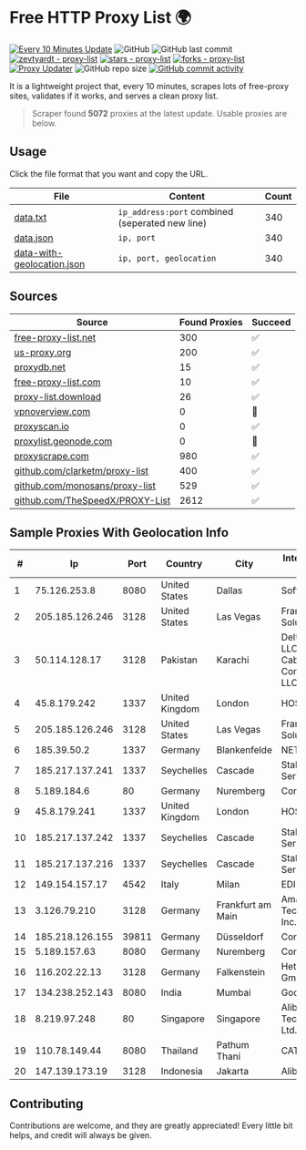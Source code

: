 
# Free HTTP Proxy List 🌍

[![Every 10 Minutes Update](https://github.com/mertguvencli/http-proxy-list/actions/workflows/main.yml/badge.svg?branch=main)](https://github.com/mertguvencli/http-proxy-list/actions/workflows/main.yml)
![GitHub](https://img.shields.io/github/license/mertguvencli/http-proxy-list)
![GitHub last commit](https://img.shields.io/github/last-commit/mertguvencli/http-proxy-list)
[![zevtyardt - proxy-list](https://img.shields.io/static/v1?label=zevtyardt&message=proxy-list&color=blue&logo=github)](https://github.com/zevtyardt/proxy-list "Go to GitHub repo")
[![stars - proxy-list](https://img.shields.io/github/stars/zevtyardt/proxy-list?style=social)](https://github.com/zevtyardt/proxy-list)
[![forks - proxy-list](https://img.shields.io/github/forks/zevtyardt/proxy-list?style=social)](https://github.com/zevtyardt/proxy-list)
[![Proxy Updater](https://github.com/zevtyardt/proxy-list/workflows/Proxy%20Updater/badge.svg)](https://github.com/zevtyardt/proxy-list/actions?query=workflow:"Proxy+Updater")
![GitHub repo size](https://img.shields.io/github/repo-size/zevtyardt/proxy-list)
[![GitHub commit activity](https://img.shields.io/github/commit-activity/m/zevtyardt/proxy-list?logo=commits)](https://github.com/zevtyardt/proxy-list/commits/main)

It is a lightweight project that, every 10 minutes, scrapes lots of free-proxy sites, validates if it works, and serves a clean proxy list.

> Scraper found **5072** proxies at the latest update. Usable proxies are below.

## Usage

Click the file format that you want and copy the URL.

|File|Content|Count|
|----|-------|-----|
|[data.txt](https://raw.githubusercontent.com/mertguvencli/http-proxy-list/main/proxy-list/data.txt)|`ip_address:port` combined (seperated new line)|340|
|[data.json](https://raw.githubusercontent.com/mertguvencli/http-proxy-list/main/proxy-list/data.json)|`ip, port`|340|
|[data-with-geolocation.json](https://raw.githubusercontent.com/mertguvencli/http-proxy-list/main/proxy-list/data-with-geolocation.json)|`ip, port, geolocation`|340|

## Sources

|Source|Found Proxies|Succeed|
|------|-------------|-------|
|[free-proxy-list.net](https://free-proxy-list.net)|300|✅|
|[us-proxy.org](https://www.us-proxy.org)|200|✅|
|[proxydb.net](http://proxydb.net)|15|✅|
|[free-proxy-list.com](https://free-proxy-list.com/?page=&port=&type%5B%5D=http&type%5B%5D=https&up_time=0&search=Search)|10|✅|
|[proxy-list.download](https://www.proxy-list.download/HTTP)|26|✅|
|[vpnoverview.com](https://vpnoverview.com/privacy/anonymous-browsing/free-proxy-servers)|0|🚫|
|[proxyscan.io](https://www.proxyscan.io)|0|✅|
|[proxylist.geonode.com](https://proxylist.geonode.com/api/proxy-list?limit=300&page=1&sort_by=lastChecked&sort_type=desc&protocols=http,https)|0|🚫|
|[proxyscrape.com](https://api.proxyscrape.com/v2/?request=displayproxies&protocol=http&timeout=10000&country=all&ssl=all&anonymity=all)|980|✅|
|[github.com/clarketm/proxy-list](https://raw.githubusercontent.com/clarketm/proxy-list/master/proxy-list-raw.txt)|400|✅|
|[github.com/monosans/proxy-list](https://raw.githubusercontent.com/monosans/proxy-list/main/proxies/http.txt)|529|✅|
|[github.com/TheSpeedX/PROXY-List](https://raw.githubusercontent.com/TheSpeedX/PROXY-List/master/http.txt)|2612|✅|


## Sample Proxies With Geolocation Info

|#|Ip|Port|Country|City|Internet Service Provider|
|-|--|----|-------|----|-------------------------|
|1|75.126.253.8|8080|United States|Dallas|SoftLayer|
|2|205.185.126.246|3128|United States|Las Vegas|FranTech Solutions|
|3|50.114.128.17|3128|Pakistan|Karachi|Delta Centric LLC, Comcast Cable Communications, LLC|
|4|45.8.179.242|1337|United Kingdom|London|HOSTLAND|
|5|205.185.126.246|3128|United States|Las Vegas|FranTech Solutions|
|6|185.39.50.2|1337|Germany|Blankenfelde|NETZNUTZ|
|7|185.217.137.241|1337|Seychelles|Cascade|Stallion Network Services Limited|
|8|5.189.184.6|80|Germany|Nuremberg|Contabo GmbH|
|9|45.8.179.241|1337|United Kingdom|London|HOSTLAND|
|10|185.217.137.242|1337|Seychelles|Cascade|Stallion Network Services Limited|
|11|185.217.137.216|1337|Seychelles|Cascade|Stallion Network Services Limited|
|12|149.154.157.17|4542|Italy|Milan|EDIS|
|13|3.126.79.210|3128|Germany|Frankfurt am Main|Amazon Technologies Inc.|
|14|185.218.126.155|39811|Germany|Düsseldorf|Contabo GmbH|
|15|5.189.157.63|8080|Germany|Nuremberg|Contabo GmbH|
|16|116.202.22.13|3128|Germany|Falkenstein|Hetzner Online GmbH|
|17|134.238.252.143|8080|India|Mumbai|Google LLC|
|18|8.219.97.248|80|Singapore|Singapore|Alibaba (US) Technology Co., Ltd.|
|19|110.78.149.44|8080|Thailand|Pathum Thani|CAT-BB|
|20|147.139.173.19|3128|Indonesia|Jakarta|Alibaba.com LLC|



## Contributing

Contributions are welcome, and they are greatly appreciated! Every
little bit helps, and credit will always be given.

